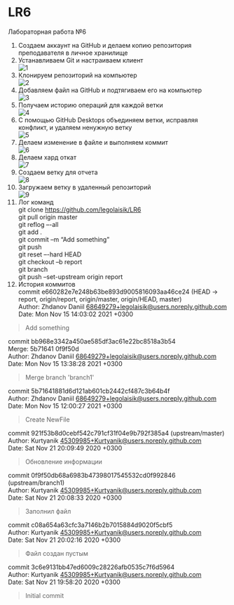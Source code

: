 ﻿# LR6
Лабораторная работа №6

1. Создаем аккаунт на GitHub и делаем копию репозитория преподавателя в личное хранилище   
2. Устанавливаем Git и настраиваем клиент   
 ![1]( https://github.com/legolaisik/LR6/tree/report/Screenshots/1.jpg)   
4. Клонируем репозиторий на компьютер   
 ![2]( https://github.com/legolaisik/LR6/tree/report/Screenshots/2.jpg)   
6. Добавляем файл на GitHub и подтягиваем его на компьютер   
 ![3]( https://github.com/legolaisik/LR6/tree/report/Screenshots/3.jpg)   
8. Получаем историю операций для каждой ветки   
 ![4]( https://github.com/legolaisik/LR6/tree/report/Screenshots/4.jpg)   
10. С помощью GitHub Desktops объединяем ветки, исправляя конфликт, и удаляем ненужную ветку   
 ![5]( https://github.com/legolaisik/LR6/tree/report/Screenshots/5.jpg)   
12. Делаем изменение в файле и выполняем коммит   
 ![6]( https://github.com/legolaisik/LR6/tree/report/Screenshots/6.jpg)   
14. Делаем хард откат   
 ![7]( https://github.com/legolaisik/LR6/tree/report/Screenshots/7.jpg)   
16. Создаем ветку для отчета   
 ![8]( https://github.com/legolaisik/LR6/tree/report/Screenshots/8.jpg)   
18. Загружаем ветку в удаленный репозиторий   
 ![9]( https://github.com/legolaisik/LR6/tree/report/Screenshots/9.jpg)   
20. Лог команд   
 git clone https://github.com/legolaisik/LR6   
 git pull origin master   
 git reflog –-all   
 git add .   
 git commit –m “Add something”   
 git push   
 git reset –-hard HEAD   
 git checkout –b report   
 git branch   
 git push –set-upstream origin report   
31. История коммитов   
 commit e660282e7e248b63be893d9005816093aa46ce24 (HEAD -> report, origin/report, origin/master, origin/HEAD, master)   
 Author: Zhdanov Daniil <68649279+legolaisik@users.noreply.github.com>   
 Date:   Mon Nov 15 14:03:02 2021 +0300   

>    Add something

 commit bb968e3342a450ae585df3ac61e22bc8518a3b54   
 Merge: 5b71641 0f9f50d   
 Author: Zhdanov Daniil <68649279+legolaisik@users.noreply.github.com>   
 Date:   Mon Nov 15 13:38:28 2021 +0300   

>    Merge branch 'branch1'

 commit 5b71641881d6d121ab601cb2442cf487c3b64b4f   
 Author: Zhdanov Daniil <68649279+legolaisik@users.noreply.github.com>   
 Date:   Mon Nov 15 12:00:27 2021 +0300   

>    Create NewFile

 commit 921f53b8d0cebf542c791cf31f04e9b792f385a4 (upstream/master)   
 Author: Kurtyanik <45309985+Kurtyanik@users.noreply.github.com>   
 Date:   Sat Nov 21 20:09:49 2020 +0300   

>    Обновление информации

 commit 0f9f50db68a6983b47398017545532cd0f992846 (upstream/branch1)   
 Author: Kurtyanik <45309985+Kurtyanik@users.noreply.github.com>   
 Date:   Sat Nov 21 20:08:33 2020 +0300   

>    Заполнил файл

 commit c08a654a63cfc3a7146b2b7015884d9020f5cbf5   
 Author: Kurtyanik <45309985+Kurtyanik@users.noreply.github.com>   
 Date:   Sat Nov 21 20:02:16 2020 +0300   

>    Файл создан пустым

 commit 3c6e9131bb47ed6009c28226afb0535c7f6d5964   
 Author: Kurtyanik <45309985+Kurtyanik@users.noreply.github.com>   
 Date:   Sat Nov 21 19:58:20 2020 +0300   

>    Initial commit

